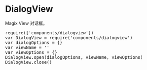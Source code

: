 # DialogView

Magix View 对话框。

<script type="text/javascript">
	require(['magix'], function(Magix) {
		window.Magix = Magix
		Magix.start({
			error: function(e) {
				console && console.error(e.stack) // 将错误抛出来
			},
			iniFile: '' // 配置在ini.js里
		});
	});
</script>

<pre>
require(['components/dialogview'])
var DialogView = require('components/dialogview')
var dialogOptions = {}
var viewName = ''
var viewOptions = {}
DialogView.open(dialogOptions, viewName, viewOptions)
DialogView.close()
</pre>